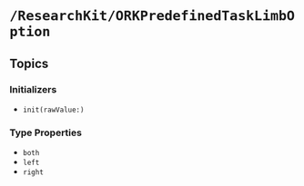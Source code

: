 # ``/ResearchKit/ORKPredefinedTaskLimbOption``

<!-- The content below this line is auto-generated and is redundant. You should either incorporate it into your content above this line or delete it. -->

## Topics

### Initializers

- ``init(rawValue:)``

### Type Properties

- ``both``
- ``left``
- ``right``